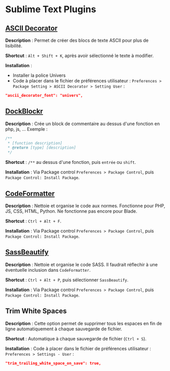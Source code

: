 # Sublime Text Plugins


## [ASCII Decorator](https://github.com/viisual/ASCII-Decorator)

**Description** : Permet de créer des blocs de texte ASCII pour plus de lisibilité.

**Shortcut** : `Alt + Shift + K`, après avoir sélectionné le texte à modifier.

**Installation** : 
* Installer la police Univers
* Code à placer dans le fichier de préférences utilisateur : `Preferences > Package Setting > ASCII Decorator > Setting User` :

```json
"ascii_decorator_font": "univers",
```


## [DockBlockr](https://github.com/Warin/Sublime/tree/master/DocBlockr)

**Description** : Crée un block de commentaire au dessus d'une fonction en php, js, ... Exemple :

```php
/**
 * [function description]
 * @return [type] [description]
 */
```

**Shortcut** : `/**` au dessus d'une fonction, puis `entrée` ou `shift`.

**Installation** : Via Package control `Preferences > Package Control`, puis `Package Control: Install Package`.


## [CodeFormatter](https://github.com/akalongman/sublimetext-codeformatter)

**Description** : Nettoie et organise le code aux normes. Fonctionne pour PHP, JS, CSS, HTML, Python. Ne fonctionne pas encore pour Blade.

**Shortcut** :  `Ctrl + Alt + F`.

**Installation** : Via Package control `Preferences > Package Control`, puis `Package Control: Install Package`.



## [SassBeautify](https://github.com/badsyntax/SassBeautify)

**Description** : Nettoie et organise le code SASS. Il faudrait réflechir à une éventuelle inclusion dans `CodeFormatter`.

**Shortcut** : `Ctrl + Alt + P`, puis sélectionner `SassBeautify`.

**Installation** : Via Package control `Preferences > Package Control`, puis `Package Control: Install Package`.


## Trim White Spaces

**Description** : Cette option permet de supprimer tous les espaces en fin de ligne automatiquement à chaque sauvegarde de fichier.

**Shortcut** : Automatique à chaque sauvegarde de fichier (`Ctrl + S`).

**Installation** : 
Code à placer dans le fichier de préférences utilisateur : `Preferences > Settings - User` :

```json
"trim_trailing_white_space_on_save": true,
```
